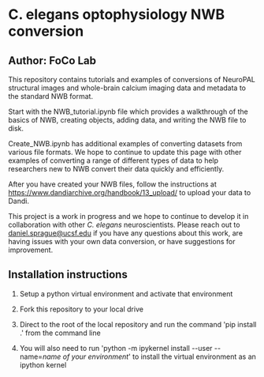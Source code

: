 # C. elegans optophysiology NWB conversion
## Author: FoCo Lab

This repository contains tutorials and examples of conversions of NeuroPAL structural images and whole-brain calcium imaging data 
and metadata to the standard NWB format. 

Start with the NWB_tutorial.ipynb file which provides a walkthrough of the basics of NWB, creating objects, adding data, and writing
the NWB file to disk.

Create_NWB.ipynb has additional examples of converting datasets from various file formats. We hope to continue to update this page 
with other examples of converting a range of different types of data to help researchers new to NWB convert their data quickly and 
efficiently.

After you have created your NWB files, follow the instructions at https://www.dandiarchive.org/handbook/13_upload/ to upload your data 
to Dandi.

This project is a work in progress and we hope to continue to develop it in collaboration with other *C. elegans* neuroscientists. Please
reach out to daniel.sprague@ucsf.edu if you have any questions about this work, are having issues with your own data conversion, or have 
suggestions for improvement.

## Installation instructions

1. Setup a python virtual environment and activate that environment

2. Fork this repository to your local drive

3. Direct to the root of the local repository and run the command 'pip install .' from the command line 

4. You will also need to run 'python -m ipykernel install --user --name=*name of your environment*' to install the virtual environment as an ipython kernel

